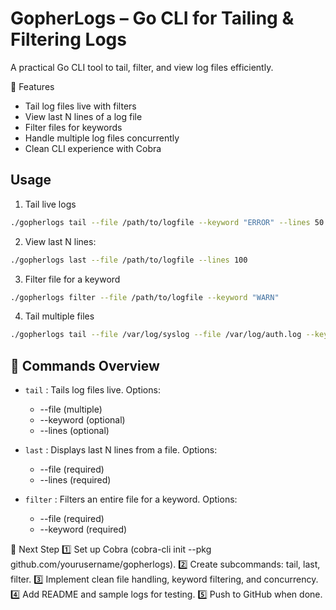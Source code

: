 # GopherLogs – Go CLI for Tailing & Filtering Logs
A practical Go CLI tool to tail, filter, and view log files efficiently.

🚀 Features
- Tail log files live with filters
- View last N lines of a log file
- Filter files for keywords
- Handle multiple log files concurrently
- Clean CLI experience with Cobra

## Usage
1. Tail live logs
```bash
./gopherlogs tail --file /path/to/logfile --keyword "ERROR" --lines 50
```

2. View last N lines: 
```bash
./gopherlogs last --file /path/to/logfile --lines 100
```

3. Filter file for a keyword

```bash
./gopherlogs filter --file /path/to/logfile --keyword "WARN"
```

4. Tail multiple files
```bash
./gopherlogs tail --file /var/log/syslog --file /var/log/auth.log --keyword "ssh"
```

## 🧩 Commands Overview
- `tail` : Tails log files live.
Options:
  - --file (multiple)   
  - --keyword (optional)
  - --lines (optional)

- `last` : Displays last N lines from a file.
Options:
  - --file (required)
  - --lines (required)

- `filter` : Filters an entire file for a keyword.
Options:
  - --file (required)
  - --keyword (required)

🚦 Next Step
1️⃣ Set up Cobra (cobra-cli init --pkg github.com/yourusername/gopherlogs).
2️⃣ Create subcommands: tail, last, filter.
3️⃣ Implement clean file handling, keyword filtering, and concurrency.
4️⃣ Add README and sample logs for testing.
5️⃣ Push to GitHub when done.

